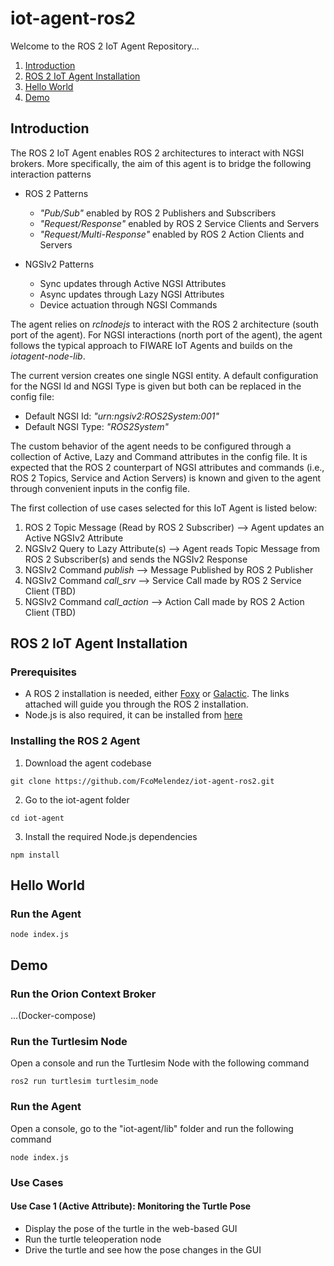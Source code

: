 # iot-agent-ros2
Welcome to the ROS 2 IoT Agent Repository...
1. [Introduction](#intro)
2. [ROS 2 IoT Agent Installation](#installation) 
3. [Hello World](#hello)
4. [Demo](#demo) 

## <a name="intro"></a> Introduction

The ROS 2 IoT Agent enables ROS 2 architectures to interact with NGSI brokers. More specifically, the aim of this agent is to bridge the following interaction patterns

* ROS 2 Patterns
    * *"Pub/Sub"* enabled by ROS 2 Publishers and Subscribers
    * *"Request/Response"* enabled by ROS 2 Service Clients and Servers
    * *"Request/Multi-Response"* enabled by ROS 2 Action Clients and Servers

* NGSIv2 Patterns
    * Sync updates through Active NGSI Attributes
    * Async updates through Lazy NGSI Attributes
    * Device actuation through NGSI Commands  

The agent relies on *rclnodejs* to interact with the ROS 2 architecture (south port of the agent). For NGSI interactions (north port of the agent), the agent follows the typical approach to FIWARE IoT Agents and builds on the *iotagent-node-lib*. 

The current version creates one single NGSI entity. A default configuration for the NGSI Id and NGSI Type is given but both can be replaced in the config file:

* Default NGSI Id: *"urn:ngsiv2:ROS2System:001"*
* Default NGSI Type: *"ROS2System"*

The custom behavior of the agent needs to be configured through a collection of Active, Lazy and Command attributes in the config file. It is expected that the ROS 2 counterpart of NGSI attributes and commands (i.e., ROS 2 Topics, Service and Action Servers) is known and given to the agent through convenient inputs in the config file. 

The first collection of use cases selected for this IoT Agent is listed below:

1. ROS 2 Topic Message (Read by ROS 2 Subscriber) --> Agent updates an Active NGSIv2 Attribute
2. NGSIv2 Query to Lazy Attribute(s) --> Agent reads Topic Message from ROS 2 Subscriber(s) and sends the NGSIv2 Response
3. NGSIv2 Command *publish* --> Message Published by ROS 2 Publisher
4. NGSIv2 Command *call_srv* --> Service Call made by ROS 2 Service Client (TBD)
5. NGSIv2 Command *call_action* --> Action Call made by ROS 2 Action Client (TBD)

## <a name="installation"></a> ROS 2 IoT Agent Installation

### Prerequisites

* A ROS 2 installation is needed, either [Foxy](https://docs.ros.org/en/foxy/Installation.html) or [Galactic](https://docs.ros.org/en/galactic/Installation.html). The links attached will guide you through the ROS 2 installation.
* Node.js is also required, it can be installed from [here](https://nodejs.org/en/download/)   

### Installing the ROS 2 Agent

1. Download the agent codebase
```
git clone https://github.com/FcoMelendez/iot-agent-ros2.git
````

2. Go to the iot-agent folder
```
cd iot-agent
```

3. Install the required Node.js dependencies
```
npm install
```
## <a name="hello"></a> Hello World

### Run the Agent
```
node index.js
``` 

## <a name="demo"></a> Demo

### Run the Orion Context Broker

...(Docker-compose)

### Run the Turtlesim Node
Open a console and run the Turtlesim Node with the following command
```
ros2 run turtlesim turtlesim_node
``` 

### Run the Agent
Open a console, go to the "iot-agent/lib" folder and run the following command
```
node index.js
``` 

### Use Cases

#### Use Case 1 (Active Attribute): Monitoring the Turtle Pose 
* Display the pose of the turtle in the web-based GUI
* Run the turtle teleoperation node
* Drive the turtle and see how the pose changes in the GUI

